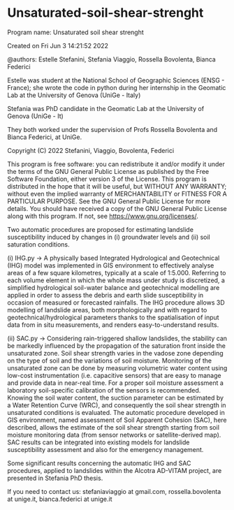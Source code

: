 # Unsaturated-soil-shear-strenght

Program name: Unsaturated soil shear strenght

Created on Fri Jun  3 14:21:52 2022

@authors: Estelle Stefanini, Stefania Viaggio, Rossella Bovolenta, Bianca Federici

Estelle was student at the National School of Geographic Sciences (ENSG - France); she wrote the code in python during her internship in the Geomatic Lab at the University of Genova (UniGe - Italy)

Stefania was PhD candidate in the Geomatic Lab at the University of Genova (UniGe - It)

They both worked under the supervision of Profs Rossella Bovolenta and Bianca Federici, at UniGe. 

Copyright (C) 2022 Stefanini, Viaggio, Bovolenta, Federici

This program is free software: you can redistribute it and/or modify it under the terms of the GNU General Public License as published by the Free Software Foundation, either version 3 of the License.
This program is distributed in the hope that it will be useful, but WITHOUT ANY WARRANTY; without even the implied warranty of MERCHANTABILITY or FITNESS FOR A PARTICULAR PURPOSE. 
See the GNU General Public License for more details.
You should have received a copy of the GNU General Public License along with this program.  If not, see https://www.gnu.org/licenses/.

Two automatic procedures are proposed for estimating landslide susceptibility induced by changes in (i) groundwater levels and (ii) soil saturation conditions.

(i) IHG.py -> A physically based Integrated Hydrological and Geotechnical (IHG) model was implemented in GIS environment to effectively analyse areas of a few square kilometres, typically at a scale of 1:5.000. Referring to each volume element in which the whole mass under study is discretized, a simplified hydrological soil-water balance and geotechnical modelling are applied in order to assess the debris and earth slide susceptibility in occasion of measured or forecasted rainfalls. The IHG procedure allows 3D modelling of landslide areas, both morphologically and with regard to geotechnical/hydrological parameters thanks to the spatialisation of input data from in situ measurements, and renders easy-to-understand results. 

(ii) SAC.py -> Considering rain-triggered shallow landslides, the stability can be markedly influenced by the propagation of the saturation front inside the unsaturated zone. Soil shear strength varies in the vadose zone depending on the type of soil and the variations of soil moisture. Monitoring of the unsaturated zone can be done by measuring volumetric water content using low-cost instrumentation (i.e. capacitive sensors) that are easy to manage and provide data in near-real time. For a proper soil moisture assessment a laboratory soil-specific calibration of the sensors is recommended. Knowing the soil water content, the suction parameter can be estimated by a Water Retention Curve (WRC), and consequently the soil shear strength in unsaturated conditions is evaluated. The automatic procedure developed in GIS environment, named assessment of Soil Apparent Cohesion (SAC), here described, allows the estimate of the soil shear strength starting from soil moisture monitoring data (from sensor networks or satellite-derived map). SAC results can be integrated into existing models for landslide susceptibility assessment and also for the emergency management.

Some significant results concerning the automatic IHG and SAC procedures, applied to landslides within the Alcotra AD-VITAM project, are presented in Stefania PhD thesis.

If you need to contact us: stefaniaviaggio at gmail.com, rossella.bovolenta at unige.it, bianca.federici at unige.it
